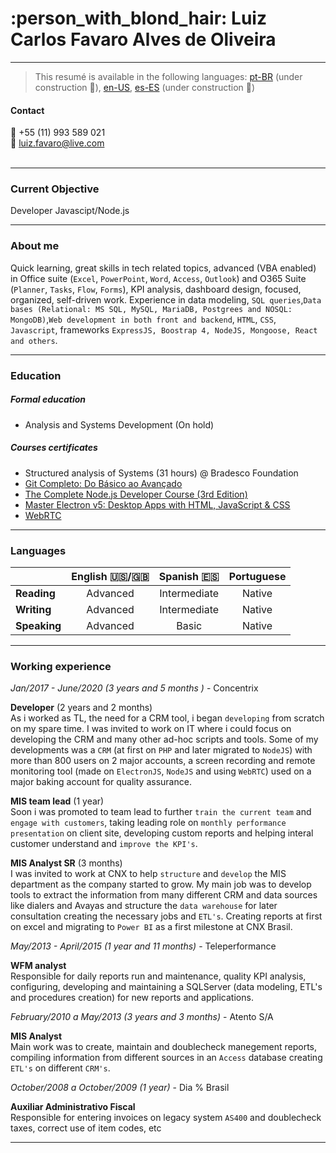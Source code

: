 # :person_with_blond_hair: Luiz Carlos Favaro Alves de Oliveira

---

> This resumé is available in the following languages:
> [pt-BR](https://github.com/Luizssauro/Resume/blob/master/README_pt-BR.md) (under construction :construction:), [en-US](https://github.com/Luizssauro/Resume), [es-ES](https://github.com/Luizssauro/Resume/blob/master/README_es-ES.md) (under construction :construction:)

#### Contact

:calling: +55 (11) 993 589 021<br>:e-mail: luiz.favaro@live.com<br><br>

---

### Current Objective

Developer Javascipt/Node.js

---

### About me

Quick learning, great skills in tech related topics, advanced (VBA enabled) in Office suite (`Excel`, `PowerPoint`, `Word`, `Access`, `Outlook`) and O365 Suite (`Planner`, `Tasks`, `Flow`, `Forms`), KPI analysis, dashboard design, focused, organized, self-driven work.
Experience in data modeling, `SQL queries`,`Data bases (Relational: MS SQL, MySQL, MariaDB, Postgrees and NOSQL: MongoDB)`,`Web development in both front and backend`, `HTML`, `CSS`, `Javascript`, frameworks `ExpressJS, Boostrap 4, NodeJS, Mongoose, React and others`.

---

### Education

##### Formal education

- Analysis and Systems Development (On hold)

##### Courses certificates

- Structured analysis of Systems (31 hours) @ Bradesco Foundation
- [Git Completo: Do Básico ao Avançado](https://www.udemy.com/certificate/UC-G9TBM6HV/)
- [The Complete Node.js Developer Course (3rd Edition)](https://www.udemy.com/certificate/UC-F1EUNH27/)
- [Master Electron v5: Desktop Apps with HTML, JavaScript & CSS](https://www.udemy.com/certificate/UC-3SOL87NX/)
- [WebRTC](https://www.udemy.com/certificate/UC-RYRM411T/)

---

### Languages

|              | English :us:/:uk: | Spanish :es: | Portuguese |
| :----------- | :---------------: | :----------: | :--------: |
| **Reading**  |     Advanced      | Intermediate |   Native   |
| **Writing**  |     Advanced      | Intermediate |   Native   |
| **Speaking** |     Advanced      |    Basic     |   Native   |

---

### Working experience

_Jan/2017 - June/2020 (3 years and 5 months )_ - Concentrix

**Developer** (2 years and 2 months)<br>
As i worked as TL, the need for a CRM tool, i began `developing` from scratch on my spare time. I was invited to work on IT where i could focus on developing the CRM and many other ad-hoc scripts and tools. Some of my developments was a `CRM` (at first on `PHP` and later migrated to `NodeJS`) with more than 800 users on 2 major accounts, a screen recording and remote monitoring tool (made on `ElectronJS`, `NodeJS` and using `WebRTC`) used on a major baking account for quality assurance.

**MIS team lead** (1 year)<br>
Soon i was promoted to team lead to further `train the current team` and `engage with customers`, taking leading role on `monthly performance presentation` on client site, developing custom reports and helping interal customer understand and `improve the KPI's`.

**MIS Analyst SR** (3 months)<br>
I was invited to work at CNX to help `structure` and `develop` the MIS department as the company started to grow. My main job was to develop tools to extract the information from many different CRM and data sources like dialers and Avayas and structure the `data warehouse` for later consultation creating the necessary jobs and `ETL's`. Creating reports at first on excel and migrating to `Power BI` as a first milestone at CNX Brasil.


_May/2013 - April/2015 (1 year and 11 months)_ - Teleperformance

**WFM analyst**<br>
Responsible for daily reports run and maintenance, quality KPI analysis, configuring, developing and maintaining a SQLServer (data modeling, ETL's and procedures creation) for new reports and applications.

_February/2010 a May/2013 (3 years and 3 months)_ - Atento S/A

**MIS Analyst**<br>
Main work was to create, maintain and doublecheck manegement reports, compiling information from different sources in an `Access` database creating `ETL's` on different `CRM's`.

_October/2008 a October/2009 (1 year)_ - Dia % Brasil

**Auxiliar Administrativo Fiscal**<br>
Responsible for entering invoices on legacy system `AS400` and doublecheck taxes, correct use of item codes, etc

---
